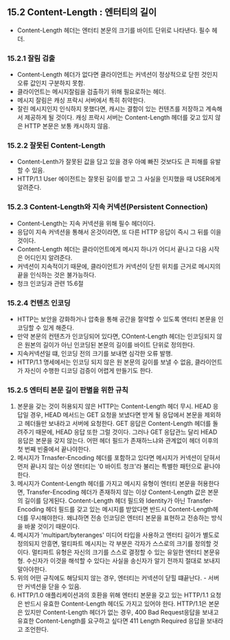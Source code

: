 ## 15.2 Content-Length : 엔터티의 길이
- Content-Length 헤더는 엔터티 본문의 크기를 바이트 단위로 나타낸다. 필수 헤더.

### 15.2.1 잘림 검출
- Content-Length 헤더가 없다면 클라이언트는 커넥션이 정상적으로 닫힌 것인지 오류 값인지 구분하지 못함.
- 클라이언트는 메시지잘림을 검출하기 위해 필요로하는 헤더.
- 메시지 잘림은 캐싱 프락시 서버에서 특히 취약한다.
- 잘린 메시지인지 인식하지 못했다면, 캐시는 결함이 있는 컨텐츠를 저장하고 계속해서 제공하게 될 것이다. 캐싱 프락시 서버는 Content-Length 헤더를 갖고 있지 않은 HTTP 본문은 보통 캐시하지 않음.

### 15.2.2 잘못된 Content-Length
- Content-Lenth가 잘못된 값을 담고 있을 경우 아예 빠진 것보다도 큰 피해를 유발 할 수 있음.
- HTTP/1.1 User 에이전트는 잘못된 길이를 받고 그 사실을 인지했을 때 USER에게 알려준다.

### 15.2.3 Content-Length와 지속 커넥션(Persistent Connection)
- Content-Length는 지속 커넥션을 위해 필수 헤더이다.
- 응답이 지속 커넥션을 통해서 온것이라면, 또 다른 HTTP 응답이 즉시 그 뒤를 이을 것이다.
- Content-Length 헤더는 클라이언트에게 메시지 하나가 어디서 끝나고 다음 시작은 어디인지 알려준다.
- 커넥션이 지속적이기 때문에, 클라이언트가 커넥션이 닫힌 위치를 근거로 메시지의 끝을 인식하는 것은 불가능하다.
- 청크 인코딩과 관련 15.6절

### 15.2.4 컨텐츠 인코딩
- HTTP는 보안을 강화하거나 압축을 통해 공간을 절약할 수 있도록 엔터티 본문을 인코딩할 수 있게 해준다.
- 만약 본문의 컨텐츠가 인코딩되어 있다면, COntent-Length 헤더는 인코딩되지 않은 원본의 길이가 아닌 인코딩된 본문의 길이를 바이트 단위로 정의한다.
- 지속커넥션일 떄, 인코딩 전의 크기를 보내면 심각한 오류 발행.
- HTTP/1.1 명세에서는 인코딩 되지 않은 원 본문의 길이를 보낼 수 없음, 클라이언트가 자신이 수행한 디코딩 검증이 어렵게 만들기도 한다.

### 15.2.5 엔터티 본문 길이 판별을 위한 규칙
1. 본문을 갖는 것이 허용되지 않은 HTTP는 Content-Length 헤더 무시. HEAD 응답일 경우, HEAD 메서드는 GET 요청을 보냈다면 받게 될 응답에서 본문을 제외하고 헤더들만 보내라고 서버에 요청한다. GET 응답은 Content-Length 헤더를 돌려주기 때문에, HEAD 응답 또한 그럴 것이다. 그러나 GET 응답관느 달리 HEAD 응답은 본문을 갖지 않는다. 어떤 헤더 필드가 존재하느냐와 관계없이 헤더 이후의 첫 번째 빈줄에서 끝나야한다.
2. 메시지가 Trnasfer-Encoding 헤더를 포함하고 있다면 메시지가 커넥션이 닫혀서 먼저 끝나지 않는 이상 엔터티는 '0 바이트 청크'라 불리는 특별한 패턴으로 끝나야 한다.
3. 메시지가 Content-Length 헤더를 가지고 메시지 유형이 엔터티 본문을 허용한다면, Transfer-Encoding 헤더가 존재하지 않는 이상 Content-Length 값은 본문의 길이를 담게된다. Content-Length 헤더 필드와 Identity가 아닌 Transfer-Encoding 헤더 필드를 갖고 있는 메시지를 받았다면 반드시 Content-Length헤더를 무시해야한다. 왜냐하면 전송 인코딩은 엔터티 본문을 표현하고 전송하는 방식을 바꿀 것이기 때문이다.
4. 메시지가 'multipart/byteranges' 미디어 타입을 사용하고 엔터티 길이가 별도로 정의되지 안흥면, 멀티파트 메시지는 각 부분은 각자가 스스로의 크기를 정의할 것이다. 멀티파트 유형은 자신의 크기를 스스로 결정할 수 있는 유일한 엔터티 본문유형. 수신자가 이것을 해석할 수 있다는 사실을 송신자가 알기 전까지 절대로 보내지 말아야한다.
5. 위의 어떤 규칙에도 해당되지 않는 경우, 엔터티는 커넥션이 닫힐 떄끝난다. - 서버만 커넥션을 닫을 수 있음.
6. HTTP/1.0 애플리케이션과의 호환을 위해 엔터티 본문을 갖고 있는 HTTP/1.1 요청은 반드시 유효한 Content-Length 헤더도 가지고 있어야 한다. HTTP/1.1은 본문은 있지만 Content-Length 헤더가 없는 경우, 400 Bad Request응답을 보내고 유효한 Content-Length를 요구하고 싶다면 411 Length Required 응답을 보내라고 조언한다.
    
